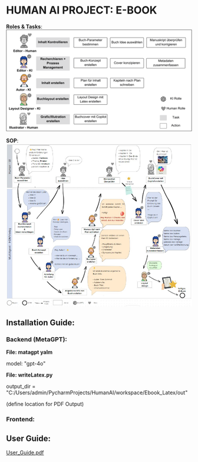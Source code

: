 # HUMAN AI PROJECT: E-BOOK 

**Roles & Tasks**:
![img1.png](Images%2Fimg1.png)

**SOP**:
![img.png](Images/img.png)

## Installation Guide:

### Backend (MetaGPT):

**File: matagpt yalm**

model: "gpt-4o"

**File: writeLatex.py**

output_dir = "C:/Users/admin/PycharmProjects/HumanAI/workspace/Ebook_Latex/out"

(define location for PDF Output)

### Frontend:

## User Guide:

[User_Guide.pdf](User_Guide.pdf)
